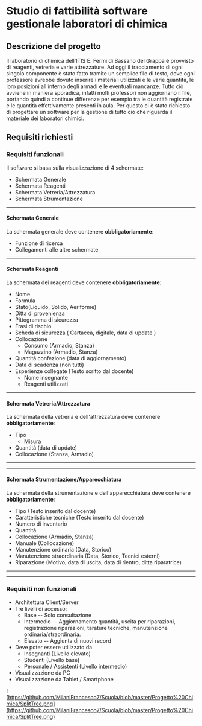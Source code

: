 # Studio di fattibilità software gestionale laboratori di chimica

## Descrizione del progetto

Il laboratorio di chimica dell'ITIS E. Fermi di Bassano del Grappa è provvisto di reagenti, vetreria e varie attrezzature.
Ad oggi il tracciamento di ogni singolo componente è stato fatto tramite un semplice file di testo, dove ogni professore avrebbe dovuto inserire i materiali utilizzati e le varie quantità, le loro posizioni all'interno degli armadi e le eventuali mancanze.
Tutto ciò avviene in maniera sporadica, infatti molti professori non aggiornano il file, portando quindi a continue differenze per esempio tra le quantità registrate e le quantità effettivamente presenti in aula. 
Per questo ci è stato richiesto di progettare un software per la gestione di tutto ciò che riguarda il materiale dei laboratori chimici.

## Requisiti richiesti

### Requisiti funzionali

Il software si basa sulla visualizzazione di 4 schermate:
- Schermata Generale
- Schermata Reagenti
- Schermata Vetreria/Attrezzatura
- Schermata Strumentazione
---
#### Schermata Generale
La schermata generale deve contenere **obbligatoriamente**:
-	Funzione di ricerca
-	Collegamenti alle altre schermate
---
#### Schermata Reagenti
La schermata dei reagenti deve contenere **obbligatoriamente**:
- Nome
- Formula
- Stato(Liquido, Solido, Aeriforme)
- Ditta di provenienza
- Pittogramma di sicurezza
- Frasi di rischio
- Scheda di sicurezza ( Cartacea, digitale, data di update )
- Collocazione
	- Consumo (Armadio, Stanza)
	- Magazzino (Armadio, Stanza)
- Quantità confezione (data di aggiornamento)
- Data di scadenza (non tutti)
- Esperienze collegate (Testo scritto dal docente)
	- Nome insegnante
	- Reagenti utilizzati
---
#### Schermata Vetreria/Attrezzatura

La schermata della vetreria e dell'attrezzatura deve contenere **obbligatoriamente**:
- Tipo
	- Misura
- Quantità (data di update)
- Collocazione (Stanza, Armadio)
---
---
#### Schermata Strumentazione/Apparecchiatura

La schermata della strumentazione e dell'apparecchiatura deve contenere **obbligatoriamente**:

- Tipo (Testo inserito dal docente)
- Caratteristiche tecniche (Testo inserito dal docente)
- Numero di inventario
- Quantità
- Collocazione (Armadio, Stanza)
- Manuale (Collocazione)
- Manutenzione ordinaria (Data, Storico)
- Manutenzione straordinaria (Data, Storico, Tecnici esterni)
- Riparazione (Motivo, data di uscita, data di rientro, ditta riparatrice)
---
---
### Requisiti non funzionali

- Architettura Client/Server
- Tre livelli di accesso:
	- Base -- Solo consultazione
	- Intermedio -- Aggiornamento quantità, uscita per riparazioni, registrazione riparazioni, tarature tecniche, manutenzione ordinaria/straordinaria.
	- Elevato -- Aggiunta di nuovi record
- Deve poter essere utilizzato da 
	-	Insegnanti (Livello elevato)
	-	Studenti (Livello base)
	-	Personale / Assistenti (Livello intermedio)
- Visualizzazione da PC
- Visualizzazione da Tablet / Smartphone


![https://github.com/MilaniFrancesco7/Scuola/blob/master/Progetto%20Chimica/SplitTree.png](https://github.com/MilaniFrancesco7/Scuola/blob/master/Progetto%20Chimica/SplitTree.png)
<!--stackedit_data:
eyJoaXN0b3J5IjpbMTk5MTI2OTAwMywtNzE4MTQzMzEzLDE0Nz
MyNjIyNTcsMTA0MTU0OTI4N119
-->